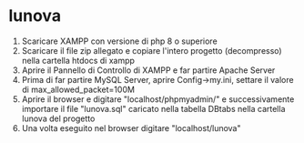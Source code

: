 # lunova
1. Scaricare XAMPP con versione di php 8 o superiore
2. Scaricare il file zip allegato e copiare l'intero progetto (decompresso) nella cartella htdocs di xampp
4. Aprire il Pannello di Controllo di XAMPP e far partire Apache Server 
5. Prima di far partire MySQL Server, aprire Config->my.ini, settare il valore di max_allowed_packet=100M 
5. Aprire il browser e digitare "localhost/phpmyadmin/" e successivamente importare il file "lunova.sql" caricato nella tabella DBtabs nella cartella lunova del progetto
6. Una volta eseguito nel browser digitare "localhost/lunova"